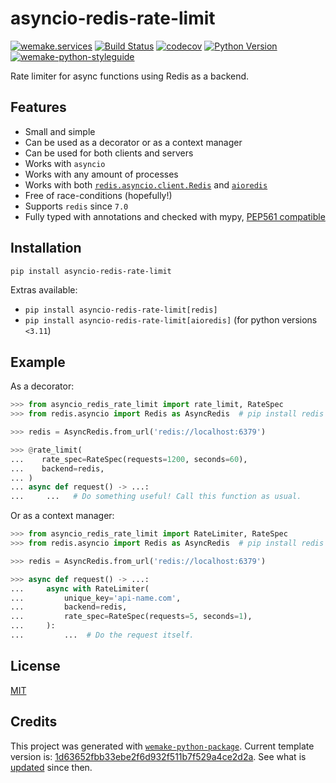 # asyncio-redis-rate-limit

[![wemake.services](https://img.shields.io/badge/%20-wemake.services-green.svg?label=%20&logo=data%3Aimage%2Fpng%3Bbase64%2CiVBORw0KGgoAAAANSUhEUgAAABAAAAAQCAMAAAAoLQ9TAAAABGdBTUEAALGPC%2FxhBQAAAAFzUkdCAK7OHOkAAAAbUExURQAAAAAAAAAAAAAAAAAAAAAAAAAAAAAAAP%2F%2F%2F5TvxDIAAAAIdFJOUwAjRA8xXANAL%2Bv0SAAAADNJREFUGNNjYCAIOJjRBdBFWMkVQeGzcHAwksJnAPPZGOGAASzPzAEHEGVsLExQwE7YswCb7AFZSF3bbAAAAABJRU5ErkJggg%3D%3D)](https://wemake-services.github.io)
[![Build Status](https://github.com/wemake-services/asyncio-redis-rate-limit/workflows/test/badge.svg?branch=master&event=push)](https://github.com/wemake-services/asyncio-redis-rate-limit/actions?query=workflow%3Atest)
[![codecov](https://codecov.io/gh/wemake-services/asyncio-redis-rate-limit/branch/master/graph/badge.svg)](https://codecov.io/gh/wemake-services/asyncio-redis-rate-limit)
[![Python Version](https://img.shields.io/pypi/pyversions/asyncio-redis-rate-limit.svg)](https://pypi.org/project/asyncio-redis-rate-limit/)
[![wemake-python-styleguide](https://img.shields.io/badge/style-wemake-000000.svg)](https://github.com/wemake-services/wemake-python-styleguide)

Rate limiter for async functions using Redis as a backend.


## Features

- Small and simple
- Can be used as a decorator or as a context manager
- Can be used for both clients and servers
- Works with `asyncio`
- Works with any amount of processes
- Works with both [`redis.asyncio.client.Redis`](https://redis-py.readthedocs.io/en/stable/examples/asyncio_examples.html) and [`aioredis`](https://github.com/aio-libs/aioredis-py)
- Free of race-conditions (hopefully!)
- Supports `redis` since `7.0`
- Fully typed with annotations and checked with mypy, [PEP561 compatible](https://www.python.org/dev/peps/pep-0561/)


## Installation

```bash
pip install asyncio-redis-rate-limit
```

Extras available:
- `pip install asyncio-redis-rate-limit[redis]`
- `pip install asyncio-redis-rate-limit[aioredis]` (for python versions `<3.11`)


## Example

As a decorator:

```python
>>> from asyncio_redis_rate_limit import rate_limit, RateSpec
>>> from redis.asyncio import Redis as AsyncRedis  # pip install redis

>>> redis = AsyncRedis.from_url('redis://localhost:6379')

>>> @rate_limit(
...    rate_spec=RateSpec(requests=1200, seconds=60),
...    backend=redis,
... )
... async def request() -> ...:
...     ...   # Do something useful! Call this function as usual.

```

Or as a context manager:

```python
>>> from asyncio_redis_rate_limit import RateLimiter, RateSpec
>>> from redis.asyncio import Redis as AsyncRedis  # pip install redis

>>> redis = AsyncRedis.from_url('redis://localhost:6379')

>>> async def request() -> ...:
...     async with RateLimiter(
...         unique_key='api-name.com',
...         backend=redis,
...         rate_spec=RateSpec(requests=5, seconds=1),
...     ):
...         ...  # Do the request itself.

```


## License

[MIT](https://github.com/wemake-services/asyncio-redis-rate-limit/blob/master/LICENSE)


## Credits

This project was generated with [`wemake-python-package`](https://github.com/wemake-services/wemake-python-package). Current template version is: [1d63652fbb33ebe2f6d932f511b7f529a4ce2d2a](https://github.com/wemake-services/wemake-python-package/tree/1d63652fbb33ebe2f6d932f511b7f529a4ce2d2a). See what is [updated](https://github.com/wemake-services/wemake-python-package/compare/1d63652fbb33ebe2f6d932f511b7f529a4ce2d2a...master) since then.
